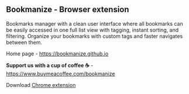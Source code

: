 ## Bookmanize - Browser extension

Bookmarks manager with a clean user interface where all bookmarks can be easily accessed in one full list view with tagging, instant sorting, and filtering. Organize your bookmarks with custom tags and faster navigates between them.

Home page - https://bookmanize.github.io

**Support us with a cup of coffee ☕** - https://www.buymeacoffee.com/bookmanize

Download [Chrome extension](https://chrome.google.com/webstore/detail/bookmanize-advanced-bookm/idbigcbhfbdclcbljcoopcjgkejaknnl)
